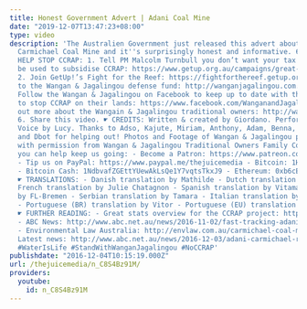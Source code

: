 ```yaml
---
title: Honest Government Advert | Adani Coal Mine
date: "2019-12-07T13:47:23+08:00"
type: video
description: 'The Australien Government just released this advert about the proposed
  Carmichael Coal Mine and it''s surprisingly honest and informative. 6 WAYS YOU CAN
  HELP STOP CCRAP: 1. Tell PM Malcolm Turnbull you don’t want your tax dollars to
  be used to subsidise CCRAP: https://www.getup.org.au/campaigns/great-barrier-reef--3/killing-the-reef-with-taxpayers-money/a-taxpayer-funded-reef-killing-project
  2. Join GetUp!’s Fight for the Reef: https://fightforthereef.getup.org.au 3. Donate
  to the Wangan & Jagalingou defense fund: http://wanganjagalingou.com.au/donate 4.
  Follow the Wangan & Jagalingou on Facebook to keep up to date with the campaign
  to stop CCRAP on their lands: https://www.facebook.com/WanganandJagalingou 5. Find
  out more about the Wangain & Jagalingou traditional owners: http://wanganjagalingou.com.au
  6. Share this video. ☛ CREDITS: Written & created by Giordano. Performed by Matylda.
  Voice by Lucy. Thanks to Adso, Kajute, Miriam, Anthony, Adam, Benna, Damian, Dave
  and Dbot for helping out! Photos and Footage of Wangan & Jagalingou people used
  with permission from Wangan & Jagalingou Traditional Owners Family Council. ☛ Ways
  you can help keep us going: - Become a Patron: https://www.patreon.com/TheJuiceMedia
  - Tip us on PayPal: https://www.paypal.me/thejuicemedia - Bitcoin: 1HMPK1zFCLopAvNEvR3aehFU1tSvHeWkTS
  - Bitcoin Cash: 1NdbvafZGEttYUewAkLsQe1Y7vqtsTkxJ9 - Ethereum: 0xb6cEC5a9f2b62A422F313C15860849122fA8Bc9f
  ☛ TRANSLATIONS: - Danish translation by Mathilde - Dutch translation by Jonas -
  French translation by Julie Chatagnon - Spanish translation by Vitama - German trabslation
  by FL-Bremen - Serbian translation by Tamara - Italian translation by Paola Rosà
  - Portuguese (BR) translation by Vitor - Portuguese (EU) translation by Anonymous
  ☛ FURTHER READING: - Great stats overview for the CCRAP project: http://www.nonewcoalmines.org.au/the_incredible_vastness_of_just_one_australian_coal_mine
  - ABC News: http://www.abc.net.au/news/2016-11-02/fast-tracking-adani-carmichael-coal-mine-a-bad-idea/7988116
  - Environmental Law Australia: http://envlaw.com.au/carmichael-coal-mine-case/ -
  Latest news: http://www.abc.net.au/news/2016-12-03/adani-carmichael-rail-line-closer-to-federal-loan/8089790
  #WaterIsLife #StandWithWanganJagalingou #NoCCRAP'
publishdate: "2016-12-04T10:15:19.000Z"
url: /thejuicemedia/n_C8S4Bz91M/
providers:
  youtube:
    id: n_C8S4Bz91M
---
```

